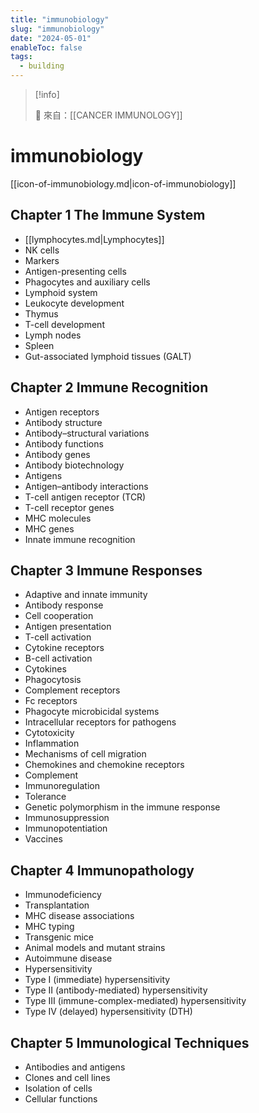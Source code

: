 ```yaml
---
title: "immunobiology"
slug: "immunobiology"
date: "2024-05-01"
enableToc: false
tags:
  - building
---
```


> [!info]
>
> 🌱 來自：[[CANCER IMMUNOLOGY]]

# immunobiology

[[icon-of-immunobiology.md|icon-of-immunobiology]]

## Chapter 1 The Immune System

- [[lymphocytes.md|Lymphocytes]]
- NK cells
- Markers
- Antigen-presenting cells
- Phagocytes and auxiliary cells
- Lymphoid system
- Leukocyte development
- Thymus
- T-cell development
- Lymph nodes
- Spleen
- Gut-associated lymphoid tissues (GALT)

## Chapter 2 Immune Recognition

- Antigen receptors
- Antibody structure
- Antibody–structural variations
- Antibody functions
- Antibody genes
- Antibody biotechnology
- Antigens
- Antigen–antibody interactions
- T-cell antigen receptor (TCR)
- T-cell receptor genes
- MHC molecules
- MHC genes
- Innate immune recognition

## Chapter 3 Immune Responses

- Adaptive and innate immunity
- Antibody response
- Cell cooperation
- Antigen presentation
- T-cell activation
- Cytokine receptors
- B-cell activation
- Cytokines
- Phagocytosis
- Complement receptors
- Fc receptors
- Phagocyte microbicidal systems
- Intracellular receptors for pathogens
- Cytotoxicity
- Inflammation
- Mechanisms of cell migration
- Chemokines and chemokine receptors
- Complement
- Immunoregulation
- Tolerance
- Genetic polymorphism in the immune response
- Immunosuppression
- Immunopotentiation
- Vaccines

## Chapter 4 Immunopathology

- Immunodeficiency
- Transplantation
- MHC disease associations
- MHC typing
- Transgenic mice
- Animal models and mutant strains
- Autoimmune disease
- Hypersensitivity
- Type I (immediate) hypersensitivity
- Type II (antibody-mediated) hypersensitivity
- Type III (immune-complex-mediated) hypersensitivity
- Type IV (delayed) hypersensitivity (DTH)

## Chapter 5 Immunological Techniques

- Antibodies and antigens
- Clones and cell lines
- Isolation of cells
- Cellular functions
